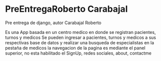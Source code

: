 # PreEntregaRoberto Carabajal
Pre entrega de django, autor Carabajal Roberto

Es una App basada en un centro medico en donde se registran pacientes, turnos y medicos
Se pueden ingresar a pacientes, turnos y medicos a sus respectivas base de datos y realizar una busqueda de especialistas en la pestaña de medicos
la navegacion de la pagina es mediante el panel superior, no esta habilitado el SignUp, redes sociales, about, contactme
